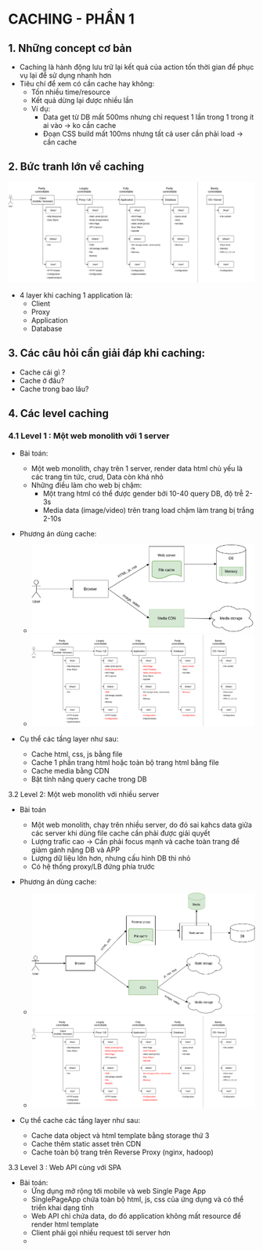 # CACHING - PHẦN 1

## 1. Những concept cơ bản
- Caching là hành động lưu trữ lại kết quả của action tốn thời gian để phục vụ lại để sử dụng nhanh hơn
- Tiêu chí để xem có cần cache hay không:
  + Tốn nhiều time/resource
  + Kết quả dừng lại được nhiều lần
  + Ví dụ: 
    + Data get từ DB mất 500ms nhưng chỉ request 1 lần trong 1 trong ít ai vào -> ko cần cache
    + Đoạn CSS build mất 100ms nhưng tất cả user  cần phải load -> cần cache


## 2. Bức tranh lớn về caching

![img.png](../img_guide/img.png)

- 4 layer khi caching 1 application là:
  + Client 
  + Proxy 
  + Application
  + Database

## 3. Các câu hỏi cần giải đáp khi caching:
- Cache cái gì ?
- Cache ở đâu?
- Cache trong bao lâu?


## 4. Các level caching


### 4.1 Level 1 : Một web monolith với 1 server
- Bài toán:
  + Một web monolith, chạy trên 1 server, render data html chủ yếu là các trang tin tức, crud, Data còn khá nhỏ
  + Những điều làm cho web bị chậm:
    + Một trang html có thể được gender bởi 10-40 query DB, độ trễ 2-3s
    + Media data (image/video) trên trang load chậm làm trang bị trắng 2-10s

- Phương án dùng cache:
  + ![1.png](../img_guide/1.png)
  + ![2.png](../img_guide/2.png)
  
- Cụ thể các tầng layer như sau:
  + Cache html, css, js  bằng file
  + Cache 1 phần trang html hoặc toàn bộ trang html bằng file
  + Cache media bằng CDN
  + Bật tính năng query cache trong DB

  
3.2 Level 2: Một web monolith với nhiều server
- Bài toán 
  + Một web monolith, chạy trên nhiều server, do đó sai kahcs data giữa các server khi dùng file cache cần phải được giải quyết
  + Lượng trafic cao  -> Cần phải focus mạnh và cache toàn trang để giảm gánh nặng DB và APP
  + Lượng dữ liệu  lớn hơn, nhưng cấu hình DB thì nhỏ
  + Có hệ thống proxy/LB đứng phía trước
  
- Phương án dùng cache:
  + ![4.png](../img_guide/4.png)
  + ![3.png](../img_guide/3.png)

- Cụ thể cache các tầng layer như sau:
  + Cache data object và html template bằng storage thứ 3
  + Cache thêm static asset trên CDN
  + Cache toàn bộ trang trên Reverse Proxy (nginx, hadoop)


3.3 Level 3 : Web API cùng với SPA
- Bài toán: 
  + Ứng dụng mở rộng tới mobile và web Single Page App
  + SinglePageApp chứa toàn bộ html, js, css của ứng dụng và có thể triển khai dạng tĩnh
  + Web API chỉ chứa data, do đó application không mất resource để render html template
  + Client phải gọi nhiều request tới server hơn
  + 

